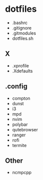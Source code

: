 # dotfiles

  * .bashrc
  * .gitignore
  * .gitmodules
  * dotfiles.sh

## X

  * .xprofile
  * .Xdefaults

## .config

  * compton
  * dunst
  * i3
  * mpd
  * nvim
  * polybar
  * qutebrowser
  * ranger
  * rofi
  * termite

## Other

  * ncmpcpp


